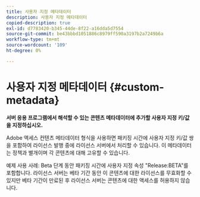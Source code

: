 ```yaml
---
title: 사용자 지정 메타데이터
description: 사용자 지정 메타데이터
copied-description: true
exl-id: d7783420-b345-44de-8f22-a16dda5d7554
source-git-commit: be43bbbd1051886c8979ff590a3197b2a7249b6a
workflow-type: tm+mt
source-wordcount: '109'
ht-degree: 0%

---
```


# 사용자 지정 메타데이터 {#custom-metadata}

**서버 응용 프로그램에서 해석할 수 있는 콘텐츠 메타데이터에 추가할 사용자 지정 키/값을 지정하십시오.**

Adobe 액세스 컨텐츠 메타데이터 형식을 사용하면 패키징 시간에 사용자 지정 키/값 쌍을 포함하여 라이선스 발행 중에 라이선스 서버에서 처리할 수 있습니다. 이 메타데이터는 정책과 별개이며 각 콘텐츠에 대해 고유할 수 있습니다.

예제 사용 사례: Beta 단계 동안 패키징 시간에 사용자 지정 속성 &quot;Release:BETA&quot;를 포함합니다. 라이선스 서버는 베타 기간 동안 이 콘텐츠에 대한 라이선스를 무효화할 수 있지만 베타 기간이 만료된 후 라이선스 서버는 콘텐츠에 대한 액세스를 허용하지 않습니다.
